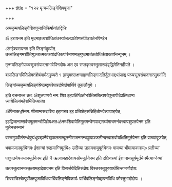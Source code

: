 +++
title = "१२२ मृन्मयलिङ्गेशिवपूजा"

+++

अथमृन्मयलिङ्गेशिवपूजाचिकिर्षायांतद्विधिः

ॐ हरायनम इति मृदमाह्रत्यशोधितांतस्यांजलप्रक्षेपेणसंपीड्यतेनपिण्डेन

ॐमहेश्वरायनम इति लिङ्गंकुर्यात् तच्चलिङ्गमशीतिगुञ्जात्मककर्षादधिकपरिमाणमङ्गुष्ठमात्रंततोधिकंवाकार्यंनन्यूनम् ।

मृन्मयलिङ्गेपञ्चसूत्रसंपादनाभावेपिनदोषः अत एव सप्तकृत्वस्तुलारूढंवृद्धिमेतिनहीयते ।

बाणलिङगमितिप्रोक्तंशेषंमार्मदमुच्यते १ इत्युक्तलक्षणाद्वाणलिङ्गादतिर्दुलभाद्दःसंपाद्य पञ्चसूत्रसंपादनात्सुवर्णादि

लिङ्गांच्चमृन्मयलिङ्गंश्रेष्ठम्द्वापरेपारदंश्रेष्ठंपार्थिवं तुकलौयुगे ।

इति वचनाच्च ततः ॐशूलपाणये नमः शिव इहप्रतिष्ठितोभवेतिसबिल्वपत्रेपूजापीठेप्रतिष्ठाप्य ध्यायेन्नित्यंमहेशमितिध्यात्वा

ॐपिनाकधृषेनमः श्रीसाम्बसदाशिव इहागच्छ इह प्रतिष्ठेहसन्निहितोभवेत्यावाहयेत्

इहद्विजानाम्सर्वत्रमूलमन्त्रोपिज्ञेयःततःॐनमःशिवायेतिमूलमन्त्रेणपाद्यमर्घ्यमाचमनंदत्त्वापशुपतयेनम इति मूलेनचस्नानं

वस्त्रमुपवीतंगन्धंपुष्पंधूपद्पनैवेद्यफलताम्बूलनीराजनमन्त्रपुष्पाञ्जलीन्दत्त्वाशर्वायक्षितिमूर्तयेनम इति प्राच्यांपूजयेत्

भवायजलमूर्तयेनमः ईशान्यां रुद्रायाग्निमूर्तये० उदीच्या उग्रायवायुमूर्तयेनमः वायव्यां भीमायाकाशम्० प्रतीच्यां

पशुपतयेयजमानमूर्तयेनम इति नै ऋत्यामहादेवायसोममूर्तयेनम इति दक्षिणस्यां ईशानायसूर्यमूर्तयेनमैत्याग्नेय्यां

ततःस्तुत्वानमस्कृत्यमहादेवायनम इति विसर्जयेदितिसंक्षेपः विस्तरस्तुपुरुषार्थचिन्तामणौज्ञेयः

शिवरात्रिश्चेत्पूर्वोक्तपूजाविधिःपार्थिवलिङ्गेपिकार्यः पार्थिवलिङ्गोद्यापनविधि कौस्तुभादौज्ञेयः ।
